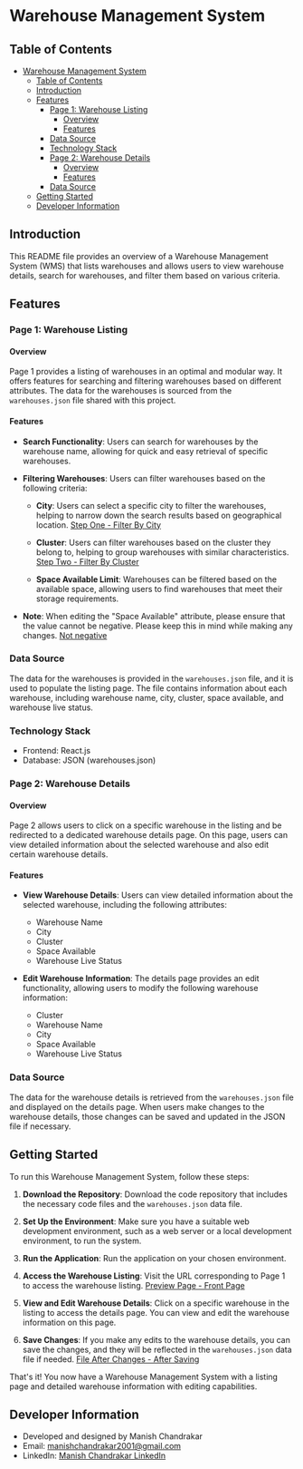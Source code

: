# Warehouse Management System

## Table of Contents

- [Warehouse Management System](#warehouse-management-system)
  - [Table of Contents](#table-of-contents)
  - [Introduction](#introduction)
  - [Features](#features)
    - [Page 1: Warehouse Listing](#page-1-warehouse-listing)
      - [Overview](#overview)
      - [Features](#features-1)
    - [Data Source](#data-source)
    - [Technology Stack](#technology-stack)
    - [Page 2: Warehouse Details](#page-2-warehouse-details)
      - [Overview](#overview-1)
      - [Features](#features-2)
    - [Data Source](#data-source-1)
  - [Getting Started](#getting-started)
  - [Developer Information](#developer-information)

## Introduction

This README file provides an overview of a Warehouse Management System (WMS) that lists warehouses and allows users to view warehouse details, search for warehouses, and filter them based on various criteria.

## Features

### Page 1: Warehouse Listing

#### Overview

Page 1 provides a listing of warehouses in an optimal and modular way. It offers features for searching and filtering warehouses based on different attributes. The data for the warehouses is sourced from the `warehouses.json` file shared with this project.

#### Features

- **Search Functionality**: Users can search for warehouses by the warehouse name, allowing for quick and easy retrieval of specific warehouses.

- **Filtering Warehouses**: Users can filter warehouses based on the following criteria:

  - **City**: Users can select a specific city to filter the warehouses, helping to narrow down the search results based on geographical location. [Step One - Filter By City](https://drive.google.com/file/d/1qaKyEFHfz_B0uvWQUEEDQhgHAhQ_eFG4/view?usp=sharing)

  - **Cluster**: Users can filter warehouses based on the cluster they belong to, helping to group warehouses with similar characteristics. [Step Two - Filter By Cluster](https://drive.google.com/file/d/170FYSCSJJbsn4XXqgkRyEM7ZSLW_RWNm/view?usp=sharing)

  - **Space Available Limit**: Warehouses can be filtered based on the available space, allowing users to find warehouses that meet their storage requirements.

- **Note**: When editing the "Space Available" attribute, please ensure that the value cannot be negative. Please keep this in mind while making any changes. [Not negative](https://drive.google.com/file/d/192XVe1353aphnknpSBeAs3_6y8ONX1py/view?usp=sharing)

### Data Source

The data for the warehouses is provided in the `warehouses.json` file, and it is used to populate the listing page. The file contains information about each warehouse, including warehouse name, city, cluster, space available, and warehouse live status.

### Technology Stack

- Frontend: React.js
- Database: JSON (warehouses.json)

### Page 2: Warehouse Details

#### Overview

Page 2 allows users to click on a specific warehouse in the listing and be redirected to a dedicated warehouse details page. On this page, users can view detailed information about the selected warehouse and also edit certain warehouse details.

#### Features

- **View Warehouse Details**: Users can view detailed information about the selected warehouse, including the following attributes:

  - Warehouse Name
  - City
  - Cluster
  - Space Available
  - Warehouse Live Status

- **Edit Warehouse Information**: The details page provides an edit functionality, allowing users to modify the following warehouse information:

  - Cluster
  - Warehouse Name
  - City
  - Space Available
  - Warehouse Live Status

### Data Source

The data for the warehouse details is retrieved from the `warehouses.json` file and displayed on the details page. When users make changes to the warehouse details, those changes can be saved and updated in the JSON file if necessary.

## Getting Started

To run this Warehouse Management System, follow these steps:

1. **Download the Repository**: Download the code repository that includes the necessary code files and the `warehouses.json` data file.

2. **Set Up the Environment**: Make sure you have a suitable web development environment, such as a web server or a local development environment, to run the system.

3. **Run the Application**: Run the application on your chosen environment.

4. **Access the Warehouse Listing**: Visit the URL corresponding to Page 1 to access the warehouse listing. [Preview Page - Front Page](https://drive.google.com/file/d/1ZGgLxWaww5Q_glWNVD2esiMp2LCQhDlj/view?usp=sharing)

5. **View and Edit Warehouse Details**: Click on a specific warehouse in the listing to access the details page. You can view and edit the warehouse information on this page.

6. **Save Changes**: If you make any edits to the warehouse details, you can save the changes, and they will be reflected in the `warehouses.json` data file if needed. [File After Changes - After Saving](https://drive.google.com/file/d/1k-tCpXgwTm63yzDliwQ_3XHPcAzQHkNe/view?usp=sharing)

That's it! You now have a Warehouse Management System with a listing page and detailed warehouse information with editing capabilities.

## Developer Information

- Developed and designed by Manish Chandrakar
- Email: manishchandrakar2001@gmail.com
- LinkedIn: [Manish Chandrakar LinkedIn](https://www.linkedin.com/in/manish-chandrakar-23392b183/)
